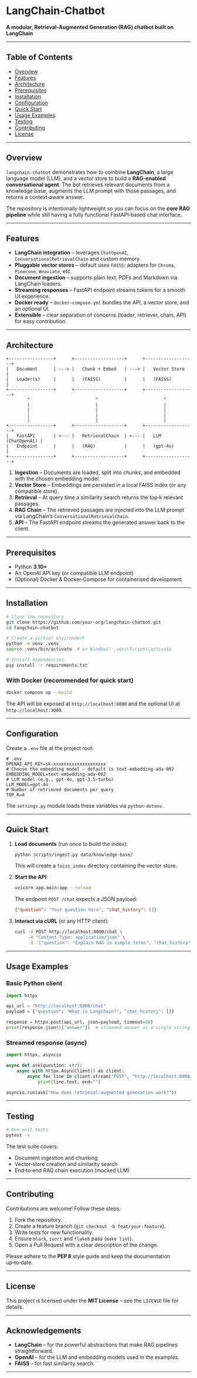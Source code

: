 # LangChain‑Chatbot

**A modular, Retrieval‑Augmented Generation (RAG) chatbot built on LangChain**

---

## Table of Contents

- [Overview](#overview)
- [Features](#features)
- [Architecture](#architecture)
- [Prerequisites](#prerequisites)
- [Installation](#installation)
- [Configuration](#configuration)
- [Quick Start](#quick-start)
- [Usage Examples](#usage-examples)
- [Testing](#testing)
- [Contributing](#contributing)
- [License](#license)

---

## Overview

`langchain-chatbot` demonstrates how to combine **LangChain**, a large language model (LLM), and a vector store to build a **RAG‑enabled conversational agent**. The bot retrieves relevant documents from a knowledge base, augments the LLM prompt with those passages, and returns a context‑aware answer.

The repository is intentionally lightweight so you can focus on the **core RAG pipeline** while still having a fully functional FastAPI‑based chat interface.

---

## Features

- **LangChain integration** – leverages `ChatOpenAI`, `ConversationalRetrievalChain` and custom memory.
- **Pluggable vector stores** – default uses `FAISS`; adapters for `Chroma`, `Pinecone`, `Weaviate`, etc.
- **Document ingestion** – supports plain text, PDFs and Markdown via LangChain loaders.
- **Streaming responses** – FastAPI endpoint streams tokens for a smooth UI experience.
- **Docker ready** – `docker-compose.yml` bundles the API, a vector store, and an optional UI.
- **Extensible** – clear separation of concerns (loader, retriever, chain, API) for easy contribution.

---

## Architecture

```
+-----------------+      +-------------------+      +-------------------+
|   Document      | ---> |   Chunk + Embed   | ---> |   Vector Store    |
|   Loader(s)     |      |   (FAISS)         |      |   (FAISS)         |
+-----------------+      +-------------------+      +-------------------+
        ^                         ^                         ^
        |                         |                         |
        |                         |                         |
        |                         |                         |
        |                         |                         |
+-----------------+      +-------------------+      +-------------------+
|   FastAPI       | <--- |   RetrievalChain  | <--- |   LLM (ChatOpenAI) |
|   Endpoint      |      |   (RAG)           |      |   (gpt‑4o)        |
+-----------------+      +-------------------+      +-------------------+
```

1. **Ingestion** – Documents are loaded, split into chunks, and embedded with the chosen embedding model.
2. **Vector Store** – Embeddings are persisted in a local FAISS index (or any compatible store).
3. **Retrieval** – At query time a similarity search returns the top‑k relevant passages.
4. **RAG Chain** – The retrieved passages are injected into the LLM prompt via LangChain’s `ConversationalRetrievalChain`.
5. **API** – The FastAPI endpoint streams the generated answer back to the client.

---

## Prerequisites

- Python **3.10+**
- An OpenAI API key (or compatible LLM endpoint)
- (Optional) Docker & Docker‑Compose for containerised development

---

## Installation

```bash
# Clone the repository
git clone https://github.com/your-org/langchain-chatbot.git
cd langchain-chatbot

# Create a virtual environment
python -m venv .venv
source .venv/bin/activate  # on Windows: .venv\Scripts\activate

# Install dependencies
pip install -r requirements.txt
```

### With Docker (recommended for quick start)

```bash
docker compose up --build
```

The API will be exposed at `http://localhost:8000` and the optional UI at `http://localhost:3000`.

---

## Configuration

Create a `.env` file at the project root:

```dotenv
# .env
OPENAI_API_KEY=sk-xxxxxxxxxxxxxxxxxxxx
# Choose the embedding model – default is text-embedding-ada-002
EMBEDDING_MODEL=text-embedding-ada-002
# LLM model (e.g., gpt-4o, gpt-3.5-turbo)
LLM_MODEL=gpt-4o
# Number of retrieved documents per query
TOP_K=4
```

The `settings.py` module loads these variables via `python‑dotenv`.

---

## Quick Start

1. **Load documents** (run once to build the index):
   ```bash
   python scripts/ingest.py data/knowledge-base/
   ```
   This will create a `faiss_index` directory containing the vector store.

2. **Start the API**:
   ```bash
   uvicorn app.main:app --reload
   ```
   The endpoint `POST /chat` expects a JSON payload:
   ```json
   {"question": "Your question here", "chat_history": []}
   ```

3. **Interact via cURL** (or any HTTP client):
   ```bash
   curl -X POST http://localhost:8000/chat \
        -H "Content-Type: application/json" \
        -d '{"question": "Explain RAG in simple terms", "chat_history": []}'
   ```

---

## Usage Examples

### Basic Python client

```python
import httpx

api_url = "http://localhost:8000/chat"
payload = {"question": "What is LangChain?", "chat_history": []}

response = httpx.post(api_url, json=payload, timeout=60)
print(response.json()["answer"])  # streamed answer as a single string
```

### Streamed response (async)

```python
import httpx, asyncio

async def ask(question: str):
    async with httpx.AsyncClient() as client:
        async for line in client.stream("POST", "http://localhost:8000/chat", json={"question": question, "chat_history": []}):
            print(line.text, end="")

asyncio.run(ask("How does retrieval‑augmented generation work?"))
```

---

## Testing

```bash
# Run unit tests
pytest -v
```

The test suite covers:
- Document ingestion and chunking
- Vector‑store creation and similarity search
- End‑to‑end RAG chain execution (mocked LLM)

---

## Contributing

Contributions are welcome! Follow these steps:

1. Fork the repository.
2. Create a feature branch (`git checkout -b feat/your-feature`).
3. Write tests for new functionality.
4. Ensure `black`, `isort` and `flake8` pass (`make lint`).
5. Open a Pull Request with a clear description of the change.

Please adhere to the **PEP 8** style guide and keep the documentation up‑to‑date.

---

## License

This project is licensed under the **MIT License** – see the `LICENSE` file for details.

---

## Acknowledgements

- **LangChain** – for the powerful abstractions that make RAG pipelines straightforward.
- **OpenAI** – for the LLM and embedding models used in the examples.
- **FAISS** – for fast similarity search.

---
